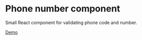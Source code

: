 # Phone number component

Small React component for validating phone code and number.

[Demo](https://dzbo.github.io/phone-number/)
